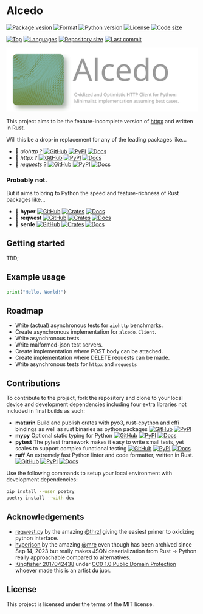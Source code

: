 # Alcedo

[![Package vesion](https://img.shields.io/pypi/v/alcedo)](https://pypi.org/project/alcedo)
[![Format](https://img.shields.io/pypi/format/alcedo)](https://pypi.org/project/alcedo)
[![Python version](https://img.shields.io/pypi/pyversions/alcedo)](https://pypi.org/project/alcedo)
[![License](https://img.shields.io/pypi/l/alcedo)](https://pypi.org/project/alcedo)
[![Code size](https://img.shields.io/github/languages/code-size/aekasitt/alcedo)](.)

[![Top](https://img.shields.io/github/languages/top/aekasitt/alcedo)](.)
[![Languages](https://img.shields.io/github/languages/count/aekasitt/alcedo)](.)
[![Repository size](https://img.shields.io/github/repo-size/aekasitt/alcedo)](.)
[![Last commit](https://img.shields.io/github/last-commit/aekasitt/alcedo/master)](.)

![Alcedo banner](https://github.com/aekasitt/alcedo/blob/master/static/alcedo-banner.svg)

This project aims to be the feature-incomplete version of [httpx](https://github.com/encode/httpx)
and written in Rust.

Will this be a drop-in replacement for any of the leading packages like...

- 🐍 _aiohttp_ ?
  [![GitHub](https://img.shields.io/badge/GitHub-2B3137?logo=github&logoColor=white)](https://github.com/aio-libs/aiohttp)
  [![PyPI](https://img.shields.io/badge/-PyPI:%20aiohttp-3775A9?logo=pypi&logoColor=white)](https://pypi.org/project/aiohttp)
  [![Docs](https://img.shields.io/readthedocs/aiohttp?logo=readthedocs)](https://docs.aiohttp.org/en/stable/)
- 🐍 _httpx_ ?
  [![GitHub](https://img.shields.io/badge/GitHub-2B3137?logo=github&logoColor=white)](https://github.com/encode/httpx)
  [![PyPI](https://img.shields.io/badge/-PyPI:%20httpx-3775A9?logo=pypi&logoColor=white)](https://pypi.org/project/httpx)
  [![Docs](https://img.shields.io/badge/MkDocs-526CFE?logo=materialformkdocs&logoColor=white)](https://www.python-httpx.org/)
- 🐍 _requests_ ?
  [![GitHub](https://img.shields.io/badge/GitHub-2B3137?logo=github&logoColor=white)](https://github.com/psf/requests)
  [![PyPI](https://img.shields.io/badge/-PyPI:%20requests-3775A9?logo=pypi&logoColor=white)](https://pypi.org/project/requests)
  [![Docs](https://img.shields.io/readthedocs/requests?logo=readthedocs)](https://requests.readthedocs.io/en/latest/)

### Probably not.

But it aims to bring to Python the speed and feature-richness of Rust packages
like...

- 🦀 **hyper**
  [![GitHub](https://img.shields.io/badge/GitHub-2B3137?logo=github&logoColor=white)](https://github.com/hyperium/hyper)
  [![Crates](https://img.shields.io/badge/-%F0%9F%93%A6%20Crates:%20hyper-264323)](https://crates.io/crates/hyper)
  [![Docs](https://img.shields.io/badge/Docs--rs-353535?logo=docs.rs)](https://docs.rs/hyper/latest/hyper/)
- 🦀 **reqwest**
  [![GitHub](https://img.shields.io/badge/GitHub-2B3137?logo=github&logoColor=white)](https://github.com/seanmonstar/reqwest)
  [![Crates](https://img.shields.io/badge/-%F0%9F%93%A6%20Crates:20reqwest-264323)](https://crates.io/crates/reqwest)
  [![Docs](https://img.shields.io/badge/Docs--rs-353535?logo=docs.rs)](https://docs.rs/reqwest/latest/reqwest/)
- 🦀 **serde**
  [![GitHub](https://img.shields.io/badge/GitHub-2B3137?logo=github&logoColor=white)](https://github.com/serde-rs/serde)
  [![Crates](https://img.shields.io/badge/-%F0%9F%93%A6%20Crates:%20serde-264323)](https://crates.io/creates/serde)
  [![Docs](https://img.shields.io/badge/Docs--rs-353535?logo=docs.rs)](https://docs.rs/serde/latest/serde/)

## Getting started

TBD;

## Example usage

```py
print("Hello, World!")
```

## Roadmap

- Write (actual) asynchronous tests for `aiohttp` benchmarks.
- Create asynchronous implementation for `alcedo.Client`.
- Write asynchronous tests.
- Write malformed-json test servers.
- Create implementation where POST body can be attached.
- Create implementation where DELETE requests can be made.
- Write asynchronous tests for `httpx` and `requests`

## Contributions

To contribute to the project, fork the repository and clone to your local device and development
dependencies including four extra libraries not included in final builds as such:

- **maturin** Build and publish crates with pyo3, rust-cpython and cffi bindings as well as rust binaries as python packages
  [![GitHub](https://img.shields.io/badge/GitHub-2B3137?logo=github&logoColor=white)](https://github.com/PyO3/maturin)
  [![PyPI](https://img.shields.io/badge/-PyPI:%20maturin-3775A9?logo=pypi&logoColor=white)](https://pypi.org/project/maturin)
- **mypy** Optional static typing for Python
  [![GitHub](https://img.shields.io/badge/GitHub-2B3137?logo=github&logoColor=white)](https://github.com/python/mypy)
  [![PyPI](https://img.shields.io/badge/-PyPI:%20mypy-3775A9?logo=pypi&logoColor=white)](https://pypi.org/project/mypy)
  [![Docs](https://img.shields.io/readthedocs/mypy?logo=readthedocs)](https://mypy.readthedocs.io/en/stable/) 
- **pytest** The pytest framework makes it easy to write small tests, yet scales to support complex functional testing
  [![GitHub](https://img.shields.io/badge/GitHub-2B3137?logo=github&logoColor=white)](https://github.com/pytest-dev/pytest)
  [![PyPI](https://img.shields.io/badge/-PyPI:%20pytest-3775A9?logo=pypi&logoColor=white)](https://pypi.org/project/pytest)
  [![Docs](https://img.shields.io/badge/Sphinx-0A507A?logo=sphinx)](https://docs.pytest.org/en/latest)
- **ruff** An extremely fast Python linter and code formatter, written in Rust.
  [![GitHub](https://img.shields.io/badge/GitHub-2B3137?logo=github&logoColor=white)](https://github.com/astral-sh/ruff)
  [![PyPI](https://img.shields.io/badge/-PyPI:%20ruff-3775A9?logo=pypi&logoColor=white)](https://pypi.org/project/ruff)
  [![Docs](https://img.shields.io/badge/MkDocs-526CFE?logo=materialformkdocs&logoColor=white)](https://docs.astral.sh/ruff) 

Use the following commands to setup your local environment with development dependencies:

```bash
pip install --user poetry
poetry install --with dev
```

## Acknowledgements

* [reqwest.py](https://github.com/thrzl/reqwest.py) by the amazing
  [@thrzl](https://github.com/thrzl) giving the easiest primer to oxidizing python interface.
* [hyperjson](https://github.com/mre/hyperjson) by the amazing
  [@mre](https://github.com/mre) even though has been archived since Sep 14, 2023 but really makes
  JSON deserialization from Rust -> Python really approachable compared to alternatives.
* [Kingfisher 2017042438](https://freesvg.org/kingfisher-2017042438) under
  [CC0 1.0 Public Domain Protection](https://creativecommons.org/publicdomain/) whoever made this 
  is an artist du juor.

## License

This project is licensed under the terms of the MIT license.
